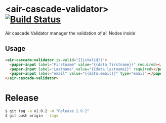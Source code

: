 # \<air-cascade-validator\> [![Build Status](https://travis-ci.org/FiveElements/air-cascade-validator.svg?branch=master)](https://travis-ci.org/FiveElements/air-cascade-validator)

Air cascade Validator manager the validation of all Nodes inside



## Usage

```html
<air-cascade-validator is-valid="{{isValid}}">
  <paper-input label="Firstname" value="{{data.firstname}}" required></paper-input>
  <paper-input label="Lastname" value="{{data.lastname}}" required></paper-input>
  <paper-input label="email" value="{{data.email}}" type="email"></paper-input>
</air-cascade-validator>
```

# Release

```bash
$ git tag -a v2.0.2 -m "Release 2.0.2"
$ git push origin --tags
```
